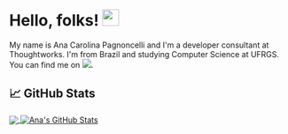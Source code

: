 # Hello, folks! <img src="https://raw.githubusercontent.com/MartinHeinz/MartinHeinz/master/wave.gif" width="30px">

My name is Ana Carolina Pagnoncelli and I'm a developer consultant at Thoughtworks. I'm from Brazil and studying Computer Science at UFRGS. You can find me on [<img src="https://img.icons8.com/officexs/16/000000/linkedin.png"/>](https://www.linkedin.com/in/ana-carolina-pagnoncelli/). 

## &#x1f4c8; GitHub Stats

<a href="https://github.com/Ana2877/Ana2877">
  <img align="center" src="https://github-readme-stats.vercel.app/api/top-langs/?username=Ana2877&title_color=ffffff&text_color=c9cacc&icon_color=2bbc8a&bg_color=1d1f21&langs_count=3" />
</a>
<a href="https://github.com/Ana2877/Ana2877">
  <img align="center" src="https://github-readme-stats.vercel.app/api?username=Ana2877&show_icons=true&line_height=27&count_private=true&title_color=ffffff&text_color=c9cacc&icon_color=2bbc8a&bg_color=1d1f21" alt="Ana's GitHub Stats" />
</a>
